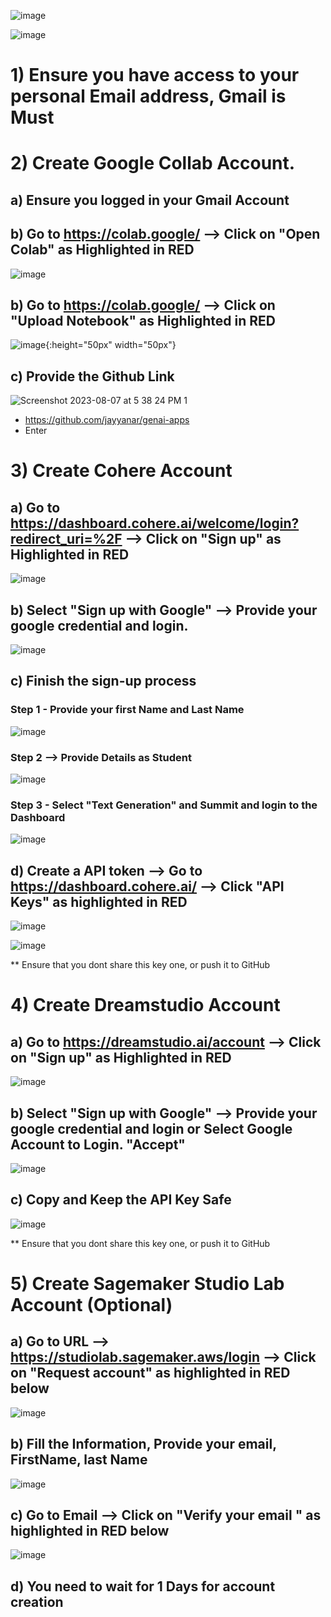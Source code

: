 
![image](https://github.com/jayyanar/genai-apps/assets/12956021/8001f020-7ec0-436f-b45c-b90b5bbf6e23)

![image](https://github.com/jayyanar/genai-apps/assets/12956021/3135ed87-4e36-4372-be22-a43e2d89fa7c)


# 1) Ensure you have access to your personal Email address, Gmail is Must


 
# 2) Create Google Collab Account.

## a) Ensure you logged in your Gmail Account

## b) Go to https://colab.google/ --> Click on "Open Colab" as Highlighted in RED

![image](https://github.com/jayyanar/genai-apps/assets/12956021/6be7cca7-654f-4b44-9092-ea54f6ce863c)

## b) Go to https://colab.google/ --> Click on "Upload Notebook" as Highlighted in RED
![image](https://github.com/jayyanar/genai-apps/assets/12956021/f0b36794-cccb-4ad2-b38a-bbca2f78ee73){:height="50px" width="50px"}

## c) Provide the Github Link
![Screenshot 2023-08-07 at 5 38 24 PM 1](https://github.com/jayyanar/genai-apps/assets/12956021/0349f70c-5f51-41d5-b9b3-abdcf3cc2bea)

 - https://github.com/jayyanar/genai-apps
 - Enter

# 3) Create Cohere Account


## a) Go to https://dashboard.cohere.ai/welcome/login?redirect_uri=%2F --> Click on "Sign up" as Highlighted in RED

![image](https://github.com/jayyanar/genai-apps/assets/12956021/f44d064c-2ea0-4905-8446-1c32bc57723b)

## b) Select "Sign up with Google" --> Provide your google credential and login.

![image](https://github.com/jayyanar/genai-apps/assets/12956021/39b90fef-9717-402c-ae1c-49abc095931d)

## c)  Finish the sign-up process

### Step 1 - Provide your first Name and Last Name
![image](https://github.com/jayyanar/genai-apps/assets/12956021/7954749d-4233-4902-a1ff-aed9797d9810)

### Step 2 --> Provide Details as Student

![image](https://github.com/jayyanar/genai-apps/assets/12956021/f54daa0b-c535-4abf-9da0-d54a1b8e94e5)


### Step 3  - Select "Text Generation" and  Summit and login to the Dashboard

![image](https://github.com/jayyanar/genai-apps/assets/12956021/2885f140-6591-497e-b6ff-79b52d3bdb5c)



## d)  Create a API token --> Go to https://dashboard.cohere.ai/ --> Click "API Keys" as highlighted in RED


![image](https://github.com/jayyanar/genai-apps/assets/12956021/154aad19-5833-47f6-b355-30ea3433d5a3)



![image](https://github.com/jayyanar/genai-apps/assets/12956021/a2d9ebfc-cc5c-4224-9164-74810f88b678)

** Ensure that you dont share this key one, or push it to GitHub


# 4) Create Dreamstudio Account

## a) Go to https://dreamstudio.ai/account --> Click on "Sign up" as Highlighted in RED

![image](https://github.com/jayyanar/genai-apps/assets/12956021/46891938-eb57-4abc-a022-7f35e55bd8d3)


## b) Select "Sign up with Google" --> Provide your google credential and login or Select Google Account to Login. "Accept"

![image](https://github.com/jayyanar/genai-apps/assets/12956021/b1752df0-c6cf-4b10-8ade-9bdec1c97d00)


## c) Copy and Keep the API Key Safe


![image](https://github.com/jayyanar/genai-apps/assets/12956021/585078fe-1de9-4389-93ba-d09e303fde17)


** Ensure that you dont share this key one, or push it to GitHub

# 5) Create Sagemaker Studio Lab Account (Optional)

 ## a) Go to URL --> https://studiolab.sagemaker.aws/login --> Click on "Request account" as highlighted in RED below

 ![image](https://github.com/jayyanar/genai-apps/assets/12956021/23c0c5cc-bdaa-4059-84a4-a010ec5d1d3f)

 ## b) Fill the Information, Provide your email, FirstName, last Name
 
 ![image](https://github.com/jayyanar/genai-apps/assets/12956021/50411bb9-0645-4eb0-be32-2814aa78abb5)

 ## c) Go to Email  --> Click on "Verify your email "  as highlighted in RED below

 ![image](https://github.com/jayyanar/genai-apps/assets/12956021/7ccab11a-010a-4083-91fa-d1794c179d88)

 ## d) You need to wait for 1 Days for account creation
